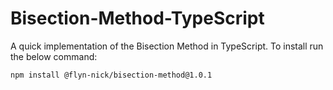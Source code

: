 # Bisection-Method-TypeScript
A quick implementation of the Bisection Method in TypeScript. 
To install run the below command:
```
npm install @flyn-nick/bisection-method@1.0.1
```
